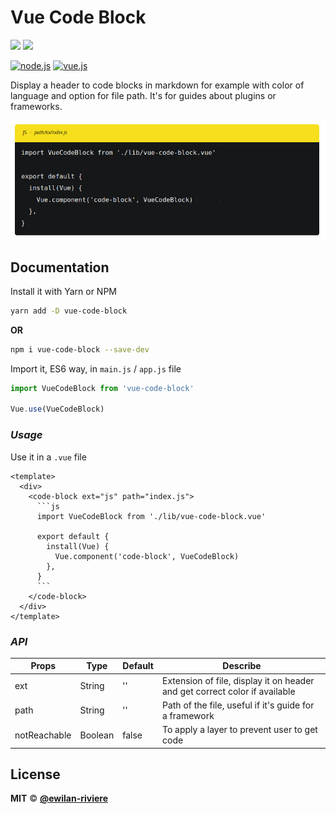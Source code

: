 # **Vue Code Block**

[![](https://img.shields.io/npm/v/vue-dependencies-badges.svg?style=flat-square&color=cb3837&logo=npm&logoColor=ffffff)](https://www.npmjs.com/package/vue-code-block)
[![](https://img.shields.io/github/license/ewilan-riviere/vuepress-theme-useweb.svg?style=flat-square&color=f05032&logo=git&logoColor=ffffff)](https://github.com/ewilan-riviere/vue-code-block/blob/master/LICENSE)

[![node.js](https://img.shields.io/static/v1?label=Node.js&message=v11.15&color=339933&style=flat-square&logo=node.js&logoColor=ffffff)](https://nodejs.org/en/)
[![vue.js](https://img.shields.io/static/v1?label=Vue.js&message=v2.6&color=4FC08D&style=flat-square&logo=vue.js&logoColor=ffffff)](https://vuejs.org/)

Display a header to code blocks in markdown for example with color of language and option for file path. It's for guides about plugins or frameworks.

![vue-code-block](./lib/assets/vue-code-block-example.jpg)

## **Documentation**

Install it with Yarn or NPM

```bash
yarn add -D vue-code-block
```

**OR**

```bash
npm i vue-code-block --save-dev
```

Import it, ES6 way, in `main.js` / `app.js` file

```js
import VueCodeBlock from 'vue-code-block'

Vue.use(VueCodeBlock)
```

### *Usage*

Use it in a `.vue` file

```vue
<template>
  <div>
    <code-block ext="js" path="index.js">
      ```js
      import VueCodeBlock from './lib/vue-code-block.vue'

      export default {
        install(Vue) {
          Vue.component('code-block', VueCodeBlock)
        },
      }
      ```
    </code-block>
  </div>
</template>
```

### *API*

| Props        | Type    | Default | Describe                                                                   |
|--------------|---------|---------|----------------------------------------------------------------------------|
| ext          | String  | ''      | Extension of file, display it on header and get correct color if available |
| path         | String  | ''      | Path of the file, useful if it's guide for a framework                     |
| notReachable | Boolean | false   | To apply a layer to prevent user to get code                               |

## **License**

**MIT** &copy; [**@ewilan-riviere**](https://github.com/ewilan-riviere)
